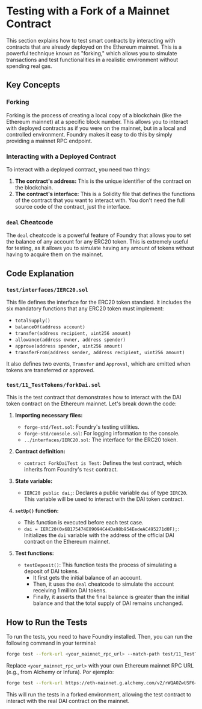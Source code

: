 # Testing with a Fork of a Mainnet Contract

This section explains how to test smart contracts by interacting with contracts that are already deployed on the Ethereum mainnet. This is a powerful technique known as "forking," which allows you to simulate transactions and test functionalities in a realistic environment without spending real gas.

## Key Concepts

### Forking

Forking is the process of creating a local copy of a blockchain (like the Ethereum mainnet) at a specific block number. This allows you to interact with deployed contracts as if you were on the mainnet, but in a local and controlled environment. Foundry makes it easy to do this by simply providing a mainnet RPC endpoint.

### Interacting with a Deployed Contract

To interact with a deployed contract, you need two things:

1.  **The contract's address:** This is the unique identifier of the contract on the blockchain.
2.  **The contract's interface:** This is a Solidity file that defines the functions of the contract that you want to interact with. You don't need the full source code of the contract, just the interface.

### `deal` Cheatcode

The `deal` cheatcode is a powerful feature of Foundry that allows you to set the balance of any account for any ERC20 token. This is extremely useful for testing, as it allows you to simulate having any amount of tokens without having to acquire them on the mainnet.

## Code Explanation

### `test/interfaces/IERC20.sol`

This file defines the interface for the ERC20 token standard. It includes the six mandatory functions that any ERC20 token must implement:

*   `totalSupply()`
*   `balanceOf(address account)`
*   `transfer(address recipient, uint256 amount)`
*   `allowance(address owner, address spender)`
*   `approve(address spender, uint256 amount)`
*   `transferFrom(address sender, address recipient, uint256 amount)`

It also defines two events, `Transfer` and `Approval`, which are emitted when tokens are transferred or approved.

### `test/11_TestTokens/forkDai.sol`

This is the test contract that demonstrates how to interact with the DAI token contract on the Ethereum mainnet. Let's break down the code:

1.  **Importing necessary files:**

    *   `forge-std/Test.sol`: Foundry's testing utilities.
    *   `forge-std/console.sol`: For logging information to the console.
    *   `../interfaces/IERC20.sol`: The interface for the ERC20 token.

2.  **Contract definition:**

    *   `contract ForkDaiTest is Test`: Defines the test contract, which inherits from Foundry's `Test` contract.

3.  **State variable:**

    *   `IERC20 public dai;`: Declares a public variable `dai` of type `IERC20`. This variable will be used to interact with the DAI token contract.

4.  **`setUp()` function:**

    *   This function is executed before each test case.
    *   `dai = IERC20(0x6B175474E89094C44Da98b954EedeAC495271d0F);`: Initializes the `dai` variable with the address of the official DAI contract on the Ethereum mainnet.

5.  **Test functions:**

    *   `testDeposit()`: This function tests the process of simulating a deposit of DAI tokens.
        *   It first gets the initial balance of an account.
        *   Then, it uses the `deal` cheatcode to simulate the account receiving 1 million DAI tokens.
        *   Finally, it asserts that the final balance is greater than the initial balance and that the total supply of DAI remains unchanged.

## How to Run the Tests

To run the tests, you need to have Foundry installed. Then, you can run the following command in your terminal:

```bash
forge test --fork-url <your_mainnet_rpc_url> --match-path test/11_TestTokens/forkDai.sol -vvv
```
Replace `<your_mainnet_rpc_url>` with your own Ethereum mainnet RPC URL (e.g., from Alchemy or Infura). Por ejemplo:
```bash
forge test --fork-url https://eth-mainnet.g.alchemy.com/v2/rWQAOZwUSF6-eBK-YPy3P --match-path test/11_TestTokens/forkDai.sol -vvv
```

This will run the tests in a forked environment, allowing the test contract to interact with the real DAI contract on the mainnet.
